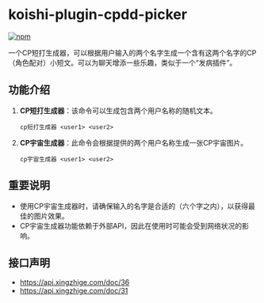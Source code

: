 # koishi-plugin-cpdd-picker

[![npm](https://www.npmjs.com/package/koishi-plugin-cpdd-picker)](https://www.npmjs.com/package/koishi-plugin-cpdd-picker)

一个CP短打生成器，可以根据用户输入的两个名字生成一个含有这两个名字的CP（角色配对）小短文。可以为聊天增添一些乐趣，类似于一个“发病插件”。
## 功能介绍
1. **CP短打生成器**：该命令可以生成包含两个用户名称的随机文本。
    ```
    cp短打生成器 <user1> <user2>
    ```
2. **CP宇宙生成器**：此命令会根据提供的两个用户名称生成一张CP宇宙图片。
    ```
    cp宇宙生成器 <user1> <user2>
    ```

## 重要说明
- 使用CP宇宙生成器时，请确保输入的名字是合适的（六个字之内），以获得最佳的图片效果。
- CP宇宙生成器功能依赖于外部API，因此在使用时可能会受到网络状况的影响。

## 接口声明

- https://api.xingzhige.com/doc/36
- https://api.xingzhige.com/doc/31

